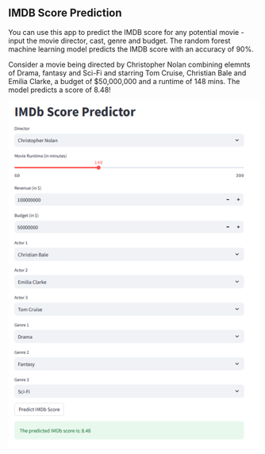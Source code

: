 ## IMDB Score Prediction
You can use this app to predict the IMDB score for any potential movie - input the movie director, cast, genre and budget. The random forest machine learning model predicts the IMDB score with an accuracy of 90%.

Consider a movie being directed by Christopher Nolan combining elemnts of Drama, fantasy and Sci-Fi and starring Tom Cruise, Christian Bale and Emilia Clarke, a budget of $50,000,000 and a runtime of 148 mins. 
The model predicts a score of 8.48!

![app](app.png)
